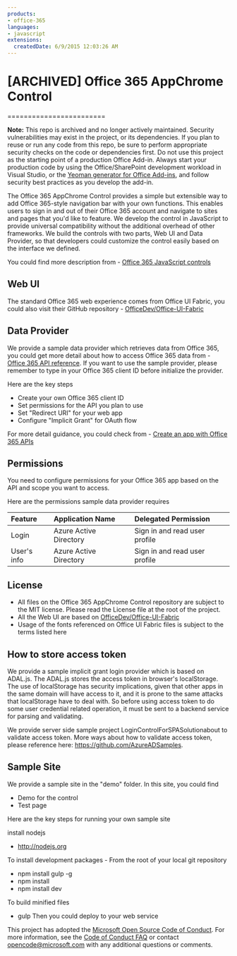 ```yaml
---
products:
- office-365
languages:
- javascript
extensions:
  createdDate: 6/9/2015 12:03:26 AM
---
```

# [ARCHIVED] Office 365 AppChrome Control

========================

**Note:** This repo is archived and no longer actively maintained. Security vulnerabilities may exist in the project, or its dependencies. If you plan to reuse or run any code from this repo, be sure to perform appropriate security checks on the code or dependencies first. Do not use this project as the starting point of a production Office Add-in. Always start your production code by using the Office/SharePoint development workload in Visual Studio, or the [Yeoman generator for Office Add-ins](https://github.com/OfficeDev/generator-office), and follow security best practices as you develop the add-in.

The Office 365 AppChrome Control provides a simple but extensible way to add Office 365-style navigation bar with your own functions. This enables users to sign in and out of their Office 365 account and navigate to sites and pages that you'd like to feature. We develop the control in JavaScript to provide universal compatibility without the additional overhead of other frameworks. We build the controls with two parts, Web UI and Data Provider, so that developers could customize the control easily based on the interface we defined.

You could find more description from - [Office 365 JavaScript controls](https://msdn.microsoft.com/en-us/office/office365/howto/javascript-controls) 

## Web UI
The standard Office 365 web experience comes from Office UI Fabric, you could also visit their GitHub repository - [OfficeDev/Office-UI-Fabric](https://github.com/OfficeDev/Office-UI-Fabric)

## Data Provider
We provide a sample data provider which retrieves data from Office 365, you could get more detail about how to access Office 365 data from - [Office 365 API reference](https://msdn.microsoft.com/office/office365/HowTo/rest-api-overview). If you want to use the sample provider, please remember to type in your Office 365 client ID before initialize the provider. 

Here are the key steps
 - Create your own Office 365 client ID
 - Set permissions for the API you plan to use
 - Set "Redirect URI" for your web app
 - Configure "Implicit Grant" for OAuth flow

For more detail guidance, you could check from - [Create an app with Office 365 APIs](https://msdn.microsoft.com/office/office365/howto/undefined/office/office365/howto/getting-started-Office-365-APIs)

## Permissions 
You need to configure permissions for your Office 365 app based on the API and scope you want to access. 

Here are the permissions sample data provider requires

|Feature|Application Name|Delegated Permission|
|:-----|:-----|:-----|
|Login|Azure Active Directory|Sign in and read user profile|
|User's info|Azure Active Directory|Sign in and read user profile|

## License
 - All files on the Office 365 AppChrome Control repository are subject to the MIT license. Please read the License file at the root of the project. 
 - All the Web UI are based on [OfficeDev/Office-UI-Fabric](https://github.com/OfficeDev/Office-UI-Fabric)
 - Usage of the fonts referenced on Office UI Fabric files is subject to the terms listed here 

## How to store access token 
We provide a sample implicit grant login provider which is based on ADAL.js. The ADAL.js stores the access token in browser's localStorage. The use of localStorage has security implications, given that other apps in the same domain will have access to it, and it is prone to the same attacks that localStorage have to deal with. So before using access token to do some user credential related operation, it must be sent to a backend service for parsing and validating. 

We provide server side sample project LoginControlForSPASolutionabout to validate access token. More ways about how to validate access token, please reference here: https://github.com/AzureADSamples.

## Sample Site
We provide a sample site in the "demo" folder. In this site, you could find
 - Demo for the control
 - Test page

Here are the key steps for running your own sample site

install nodejs
 - http://nodejs.org

To install development packages - From the root of your local git repository
 - npm install gulp -g
 - npm install
 - npm install dev

To build minified files
 - gulp
Then you could deploy to your web service


This project has adopted the [Microsoft Open Source Code of Conduct](https://opensource.microsoft.com/codeofconduct/). For more information, see the [Code of Conduct FAQ](https://opensource.microsoft.com/codeofconduct/faq/) or contact [opencode@microsoft.com](mailto:opencode@microsoft.com) with any additional questions or comments.
